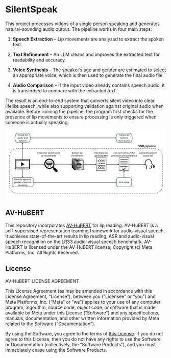 # SilentSpeak
This project processes videos of a single person speaking and generates natural-sounding audio output. The pipeline works in four main steps:

1. **Speech Extraction** – Lip movements are analyzed to extract the spoken text.

2. **Text Refinement** – An LLM cleans and improves the extracted text for readability and accuracy.

3. **Voice Synthesis** – The speaker’s age and gender are estimated to select an appropriate voice, which is then used to generate the final audio file.

4. **Audio Comparison** – If the input video already contains speech audio, it is transcribed to compare with the extracted text.

The result is an end-to-end system that converts silent video into clear, lifelike speech, while also supporting validation against original audio when available. Before running the pipeline, the program first checks for the presence of lip movements to ensure processing is only triggered when someone is actually speaking.

![](https://github.com/ssever23/SilentSpeak/blob/main/VSR%20pipeline.png)

## AV-HuBERT

This repository incorporates [AV-HuBERT](https://github.com/facebookresearch/av_hubert) for lip reading. AV-HuBERT is a self-supervised representation learning framework for audio-visual speech. It achieves state-of-the-art results in lip reading, ASR and audio-visual speech recognition on the LRS3 audio-visual speech benchmark. AV-HuBERT is licensed under the AV-HuBERT license, Copyright (c) Meta Platforms, Inc. All Rights Reserved.

## License

AV-HuBERT LICENSE AGREEMENT

This License Agreement (as may be amended in accordance with this License
Agreement, “License”), between you (“Licensee” or “you”) and Meta Platforms,
Inc. (“Meta” or “we”) applies to your use of any computer program, algorithm,
source code, object code, or software that is made available by Meta under this
License (“Software”) and any specifications, manuals, documentation, and other
written information provided by Meta related to the Software (“Documentation”).

By using the Software, you agree to the terms of [this
License](https://github.com/ssever23/SilentSpeak?tab=License-1-ov-file). If
you do not agree to this License, then you do not have any rights to use the
Software or Documentation (collectively, the “Software Products”), and you must
immediately cease using the Software Products.